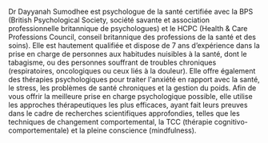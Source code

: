 
Dr Dayyanah Sumodhee est psychologue de la santé certifiée avec la BPS (British Psychological Society, société savante et association professionnelle britannique de psychologues) et le HCPC (Health & Care Professions Council, conseil britannique des professions de la santé et des soins). Elle est hautement qualifiée et dispose de 7 ans d’expérience dans la prise en charge de personnes aux habitudes nuisibles à la santé, dont le tabagisme, ou des personnes souffrant de troubles chroniques (respiratoires, oncologiques ou ceux liés à la douleur). Elle offre également des thérapies psychologiques pour traiter l'anxiété en rapport avec la santé, le stress, les problèmes de santé chroniques et la gestion du poids. Afin de vous offrir la meilleure prise en charge psychologique possible, elle utilise les approches thérapeutiques les plus efficaces, ayant fait leurs preuves dans le cadre de recherches scientifiques approfondies, telles que les techniques de changement comportemental, la TCC (thérapie cognitivo-comportementale) et la pleine conscience (mindfulness).
